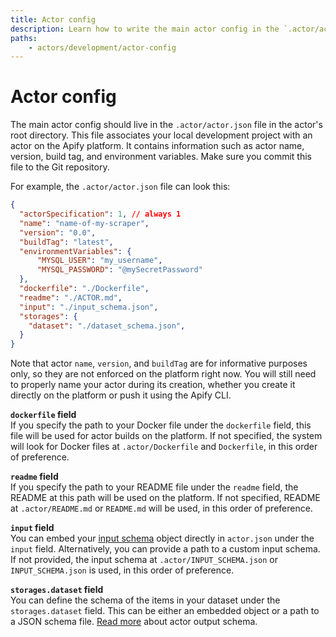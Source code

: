 ```yaml
---
title: Actor config
description: Learn how to write the main actor config in the `.actor/actor.json` file.
paths:
    - actors/development/actor-config
---
```


# [](#actor-config) Actor config

The main actor config should live in the `.actor/actor.json` file in the actor's root directory. This file associates your local development project with an actor on the Apify platform. It contains information such as actor name, version, build tag, and environment variables. Make sure you commit this file to the Git repository.

For example, the `.actor/actor.json` file can look this:


```json
{
  "actorSpecification": 1, // always 1
  "name": "name-of-my-scraper",
  "version": "0.0",
  "buildTag": "latest",
  "environmentVariables": {
      "MYSQL_USER": "my_username",
      "MYSQL_PASSWORD": "@mySecretPassword"
  },
  "dockerfile": "./Dockerfile",
  "readme": "./ACTOR.md",
  "input": "./input_schema.json",
  "storages": {
    "dataset": "./dataset_schema.json",
  }
}
```

Note that actor `name`, `version`, and `buildTag` are for informative purposes only, so they are not enforced on the platform right now. You will still need to properly name your actor during its creation, whether you create it directly on the platform or push it using the Apify CLI.

**`dockerfile` field**\
If you specify the path to your Docker file under the `dockerfile` field, this file will be used for actor builds on the platform. If not specified, the system will look for Docker files at `.actor/Dockerfile` and `Dockerfile`, in this order of preference.

**`readme` field** \
If you specify the path to your README file under the `readme` field, the README at this path will be used on the platform. If not specified, README at `.actor/README.md` or `README.md` will be used, in this order of preference.

**`input` field**\
You can embed your [input schema](/actors/development/input-schema#specification-version-1) object directly in `actor.json` under the `input` field. Alternatively, you can provide a path to a custom input schema. If not provided, the input schema at `.actor/INPUT_SCHEMA.json` or `INPUT_SCHEMA.json` is used, in this order of preference.

**`storages.dataset` field**\
You can define the schema of the items in your dataset under the `storages.dataset` field. This can be either an embedded object or a path to a JSON schema file. [Read more](/actors/development/output-schema#specification-version-1) about actor output schema.



